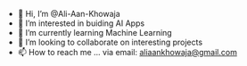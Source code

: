 - 👋 Hi, I’m @Ali-Aan-Khowaja
- 👀 I’m interested in buiding AI Apps
- 🌱 I’m currently learning Machine Learning
- 💞️ I’m looking to collaborate on interesting projects
- 📫 How to reach me ... via email: aliaankhowaja@gmail.com

<!---
Ali-Aan-Khowaja/Ali-Aan-Khowaja is a ✨ special ✨ repository because its `README.md` (this file) appears on your GitHub profile.
You can click the Preview link to take a look at your changes.
--->
